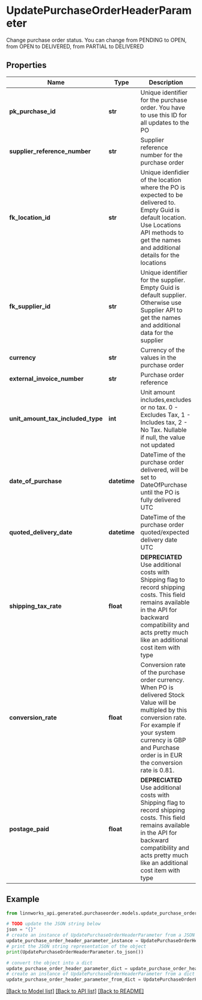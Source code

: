 # UpdatePurchaseOrderHeaderParameter

Change purchase order status. You can change from PENDING to OPEN, from OPEN to DELIVERED, from PARTIAL to DELIVERED

## Properties

Name | Type | Description | Notes
------------ | ------------- | ------------- | -------------
**pk_purchase_id** | **str** | Unique identifier for the purchase order. You have to use this ID for all updates to the PO | [optional] 
**supplier_reference_number** | **str** | Supplier reference number for the purchase order | [optional] 
**fk_location_id** | **str** | Unique idenfidier of the location where the PO is expected to be delivered to. Empty Guid is default location. Use Locations API methods to get the names and additional details for the locations | [optional] 
**fk_supplier_id** | **str** | Unique identifier for the supplier. Empty Guid is default supplier. Otherwise use Supplier API to get the names and additional data for the supplier | [optional] 
**currency** | **str** | Currency of the values in the purchase order | [optional] 
**external_invoice_number** | **str** | Purchase order reference | [optional] 
**unit_amount_tax_included_type** | **int** | Unit amount includes,excludes or no tax. 0 - Excludes Tax, 1 - Includes tax, 2 - No Tax. Nullable if null, the value not updated | [optional] 
**date_of_purchase** | **datetime** | DateTime of the purchase order delivered, will be set to DateOfPurchase until the PO is fully delivered UTC | [optional] 
**quoted_delivery_date** | **datetime** | DateTime of the purchase order quoted/expected delivery date UTC | [optional] 
**shipping_tax_rate** | **float** | **DEPRECIATED**   Use additional costs with Shipping flag to record shipping costs. This field remains available in the API for backward compatibility and acts pretty much like an additional cost item with type | [optional] 
**conversion_rate** | **float** | Conversion rate of the purchase order currency. When PO is delivered Stock Value will be multipled by this conversion rate. For example if your system currency is GBP and Purchase order is in EUR the conversion rate is 0.81. | [optional] 
**postage_paid** | **float** | **DEPRECIATED**   Use additional costs with Shipping flag to record shipping costs. This field remains available in the API for backward compatibility and acts pretty much like an additional cost item with type | [optional] 

## Example

```python
from linnworks_api.generated.purchaseorder.models.update_purchase_order_header_parameter import UpdatePurchaseOrderHeaderParameter

# TODO update the JSON string below
json = "{}"
# create an instance of UpdatePurchaseOrderHeaderParameter from a JSON string
update_purchase_order_header_parameter_instance = UpdatePurchaseOrderHeaderParameter.from_json(json)
# print the JSON string representation of the object
print(UpdatePurchaseOrderHeaderParameter.to_json())

# convert the object into a dict
update_purchase_order_header_parameter_dict = update_purchase_order_header_parameter_instance.to_dict()
# create an instance of UpdatePurchaseOrderHeaderParameter from a dict
update_purchase_order_header_parameter_from_dict = UpdatePurchaseOrderHeaderParameter.from_dict(update_purchase_order_header_parameter_dict)
```
[[Back to Model list]](../README.md#documentation-for-models) [[Back to API list]](../README.md#documentation-for-api-endpoints) [[Back to README]](../README.md)



